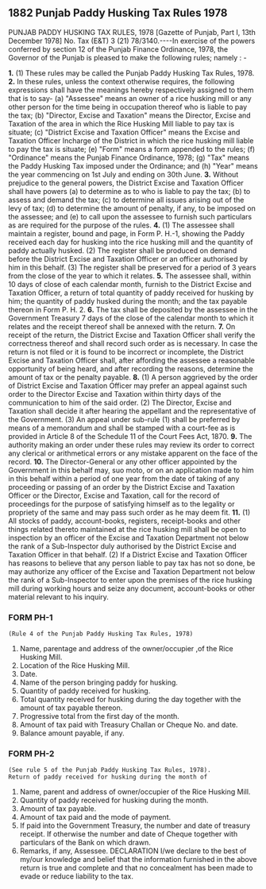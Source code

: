## 1882 Punjab Paddy Husking Tax Rules 1978
 
PUNJAB PADDY HUSKING TAX RULES, 1978
[Gazette of Punjab, Part I, 13th December 1978]
No. Tax (E&T) 3 (21) 78/3140.----In exercise of the powers conferred by section 12 of the Punjab Finance Ordinance, 1978, the Governor of the Punjab is pleased to make the following rules; namely : -

**1.** (1) These rules may be called the Punjab Paddy Husking Tax Rules, 1978.
**2.** In these rules, unless the context otherwise requires, the following expressions shall have the meanings hereby respectively assigned to them that is to say-
   (a) "Assessee" means an owner of a rice husking mill or any other person for the time being in occupation thereof who is liable to pay the tax;
   (b) "Director, Excise and Taxation" means the Director, Excise and Taxation of the area in which the Rice Husking Mill liable to pay tax is situate;
   (c) "District Excise and Taxation Officer" means the Excise and Taxation Officer Incharge of the District in which the rice husking mill liable to pay the tax is situate;
   (e) "Form" means a form appended to the rules;
   (f) "Ordinance" means the Punjab Finance Ordinance, 1978;
   (g) "Tax" means the Paddy Husking Tax imposed under the Ordinance; and
   (h) "Year" means the year commencing on 1st July and ending on 30th June.
**3.** Without prejudice to the general powers, the District Excise and Taxation Officer shall have powers
   (a) to determine as to who is liable to pay the tax;
   (b) to assess and demand the tax;
   (c) to determine all issues arising out of the levy of tax;
   (d) to determine the amount of penalty, if any, to be imposed on the assessee; and
   (e) to call upon the assessee to furnish such particulars as are required for the purpose of the rules.
**4.** (1) The assessee shall maintain a register, bound and page, in Form P. H.-1, showing the Paddy received each day for husking into the rice husking mill and the quantity of paddy actually husked.
   (2) The register shall be produced on demand before the District Excise and Taxation Officer or an officer authorised by him in this behalf.
   (3) The register shall be preserved for a period of 3 years from the close of the year to which it relates.
**5.** The assessee shall, within 10 days of close of each calendar month, furnish to the District Excise and Taxation Officer, a return of total quantity of paddy received for husking by him; the quantity of paddy husked during the month; and the tax payable thereon in Form P. H. 2.
**6.** The tax shall be deposited by the assessee in the Government Treasury 7 days of the close of the calendar month to which it relates and the receipt thereof shall be annexed with the return.
**7.** On receipt of the return, the District Excise and Taxation Officer shall verify the correctness thereof and shall record such order as is necessary. In case the return is not filed or it is found to be incorrect or incomplete, the District Excise and Taxation Officer shall, after affording the assessee a reasonable opportunity of being heard, and after recording the reasons, determine the amount of tax or the penalty payable.
**8.** (1) A person aggrieved by the order of District Excise and Taxation Officer may prefer an appeal against such order to the Director Excise and Taxation within thirty days of the communication to him of the said order.
   (2) The Director, Excise and Taxation shall decide it after hearing the appellant and the representative of the Government.
   (3) An appeal under sub-rule (1) shall be preferred by means of a memorandum and shall be stamped with a court-fee as is provided in Article 8 of the Schedule 11 of the Court Fees Act, 1870.
**9.** The authority making an order under these rules may review its order to correct any clerical or arithmetical errors or any mistake apparent on the face of the record.
**10.** The Director-General or any other officer appointed by the Government in this behalf may, suo moto, or on an application made to him in this behalf within a period of one year from the date of taking of any proceeding or passing of an order by the District Excise and Taxation Officer or the Director, Excise and Taxation, call for the record of proceedings for the purpose of satisfying himself as to the legality or propriety of the same and may pass such order as he may deem fit.
**11.** (1) All stocks of paddy, account-books, registers, receipt-books and other things related thereto maintained at the rice husking mill shall be open to inspection by an officer of the Excise and Taxation Department not below the rank of a Sub-Inspector duly authorised by the District Excise and Taxation Officer in that behalf.
    (2) If a District Excise and Taxation Officer has reasons to believe that any person liable to pay tax has not so done, be may authorize any officer of the Excise and Taxation Department not below the rank of a Sub-Inspector to enter upon the premises of the rice husking mill during working hours and seize any document, account-books or other material relevant to his inquiry.
### FORM PH-1
    (Rule 4 of the Punjab Paddy Husking Tax Rules, 1978)
1. Name, parentage and address of the owner/occupier ,of the Rice Husking Mill.
2. Location of the Rice Husking Mill.
3. Date.
4. Name of the person bringing paddy for husking.
5. Quantity of paddy received for husking.
6. Total quantity received for husking during the day together with the amount of tax payable thereon.
7. Progressive total from the first day of the month.
9. Amount of tax paid with Treasury Challan or Cheque No. and date.
9. Balance amount payable, if any.
###   FORM PH-2
    (See rule 5 of the Punjab Paddy Husking Tax Rules, 1978).
    Return of paddy received for husking during the month of
1. Name, parent and address of owner/occupier of the Rice Husking Mill.
2. Quantity of paddy received for husking during the month.
3. Amount of tax payable.
4. Amount of tax paid and the mode of payment.
5. If paid into the Government Treasury, the number and date of treasury receipt. If otherwise the number and date of Cheque together with particulars of the Bank on which drawn.
6. Remarks, if any,
    Assessee.
    DECLARATION
    I/we declare to the best of my/our knowledge and belief that the information furnished in the above return is true and complete and that no concealment has been made to evade or reduce liability to the tax.

